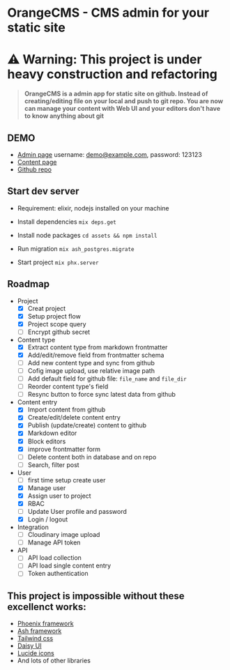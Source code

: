 # OrangeCMS - CMS admin for your static site 

# ⚠️ Warning: This project is under heavy construction and refactoring

> **OrangeCMS is a admin app for static site on github. Instead of creating/editing file on your local and push to git repo. You are now can manage your content with Web UI and your editors don't have to know anything about git**

## DEMO
- [Admin page](http://demo-orangecms.pawtools.org/app) username: demo@example.com, password: 123123
- [Content page](http://orange-demo-site.pawtools.org/)
- [Github repo](https://github.com/bluzky/orange-demo-site)


## Start dev server

- Requirement: elixir, nodejs installed on your machine

- Install dependencies
`mix deps.get`

- Install node packages
`cd assets && npm install`

- Run migration
`mix ash_postgres.migrate`

- Start project
`mix phx.server`


## Roadmap
- Project
  - [x] Creat project
  - [x] Setup project flow
  - [x] Project scope query
  - [ ] Encrypt github secret
- Content type
  - [x] Extract content type from markdown frontmatter
  - [x] Add/edit/remove field from frontmatter schema
  - [ ] Add new content type and sync from github
  - [ ] Cofig image upload, use relative image path
  - [ ] Add default field for github file: `file_name` and `file_dir`
  - [ ] Reorder content type's field
  - [ ] Resync button to force sync latest data from github
- Content entry
  - [x] Import content from github
  - [x] Create/edit/delete content entry
  - [x] Publish (update/create) content to github
  - [x] Markdown editor
  - [x] Block editors
  - [x] improve frontmatter form
  - [ ] Delete content both in database and on repo
  - [ ] Search, filter post
- User
  - [ ] first time setup create user
  - [x] Manage user
  - [x] Assign user to project
  - [x] RBAC
  - [ ] Update User profile and password
  - [x] Login / logout

- Integration
  - [ ] Cloudinary image upload
  - [ ] Manage API token

- API
  - [ ] API load collection
  - [ ] API load single content entry
  - [ ] Token authentication

## This project is impossible without these excellenct works:

- [Phoenix framework](https://phoenixframework.org/)
- [Ash framework](https://ash-hq.org/)
- [Tailwind css](https://tailwindcss.com/)
- [Daisy UI](https://daisyui.com/)
- [Lucide icons](https://lucide.dev/)
- And lots of other libraries
